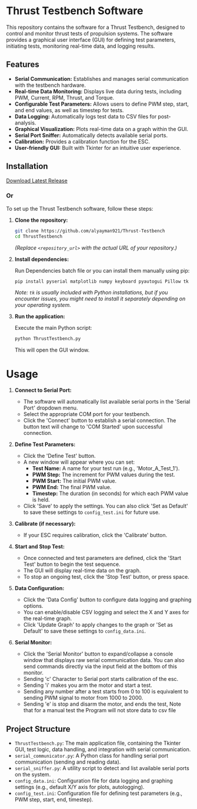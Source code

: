 # Thrust Testbench Software

This repository contains the software for a Thrust Testbench, designed to control and monitor thrust tests of propulsion systems. The software provides a graphical user interface (GUI) for defining test parameters, initiating tests, monitoring real-time data, and logging results.




## Features

*   **Serial Communication:** Establishes and manages serial communication with the testbench hardware.
*   **Real-time Data Monitoring:** Displays live data during tests, including PWM, Current, RPM, Thrust, and Torque.
*   **Configurable Test Parameters:** Allows users to define PWM step, start, and end values, as well as timestep for tests.
*   **Data Logging:** Automatically logs test data to CSV files for post-analysis.
*   **Graphical Visualization:** Plots real-time data on a graph within the GUI.
*   **Serial Port Sniffer:** Automatically detects available serial ports.
*   **Calibration:** Provides a calibration function for the ESC.
*   **User-friendly GUI:** Built with Tkinter for an intuitive user experience.
## Installation

[Download Latest Release](https://github.com/alyayman921/Thrust-Testbench/releases)
### Or
To set up the Thrust Testbench software, follow these steps:

1.  **Clone the repository:**

    ```bash
    git clone https://github.com/alyayman921/Thrust-Testbench
    cd ThrustTestbench
    ```

    *(Replace `<repository_url>` with the actual URL of your repository.)*

2.  **Install dependencies:**

    Run Dependencies batch file or you can install them manually using pip:

    ```bash
    pip install pyserial matplotlib numpy keyboard pyautogui Pillow tk
    ```

    *Note: `tk` is usually included with Python installations, but if you encounter issues, you might need to install it separately depending on your operating system.*


3.  **Run the application:**

    Execute the main Python script:

    ```bash
    python ThrustTestbench.py
    ```

    This will open the GUI window.
# Usage
1.  **Connect to Serial Port:**

    *   The software will automatically list available serial ports in the 'Serial Port' dropdown menu.
    *   Select the appropriate COM port for your testbench.
    *   Click the 'Connect' button to establish a serial connection. The button text will change to 'COM Started' upon successful connection.

2.  **Define Test Parameters:**

    *   Click the 'Define Test' button.
    *   A new window will appear where you can set:
        *   **Test Name:** A name for your test run (e.g., 'Motor_A_Test_1').
        *   **PWM Step:** The increment for PWM values during the test.
        *   **PWM Start:** The initial PWM value.
        *   **PWM End:** The final PWM value.
        *   **Timestep:** The duration (in seconds) for which each PWM value is held.
    *   Click 'Save' to apply the settings. You can also click 'Set as Default' to save these settings to `config_test.ini` for future use.

3.  **Calibrate (if necessary):**

    *   If your ESC requires calibration, click the 'Calibrate' button.

4.  **Start and Stop Test:**

    *   Once connected and test parameters are defined, click the 'Start Test' button to begin the test sequence.
    *   The GUI will display real-time data on the graph.
    *   To stop an ongoing test, click the 'Stop Test' button, or press space.

5.  **Data Configuration:**

    *   Click the 'Data Config' button to configure data logging and graphing options.
    *   You can enable/disable CSV logging and select the X and Y axes for the real-time graph.
    *   Click 'Update Graph' to apply changes to the graph or 'Set as Default' to save these settings to `config_data.ini`.

6.  **Serial Monitor:**

    *   Click the 'Serial Monitor' button to expand/collapse a console window that displays raw serial communication data. You can also send commands directly via the input field at the bottom of this monitor.
    * Sending 'c' Character to Serial port starts calibration of the esc.
    * Sending 'i' makes you arm the motor and start a test.
    * Sending any number after a test starts from 0 to 100 is equivalent to sending PWM signal to motor from 1000 to 2000.
    * Sending 'e' is stop and disarm the motor, and ends the test, Note that for a manual test the Program will not store data to csv file
## Project Structure

*   `ThrustTestbench.py`: The main application file, containing the Tkinter GUI, test logic, data handling, and integration with serial communication.
*   `serial_communicator.py`: A Python class for handling serial port communication (sending and reading data).
*   `serial_sniffer.py`: A utility script to detect and list available serial ports on the system.
*   `config_data.ini`: Configuration file for data logging and graphing settings (e.g., default X/Y axis for plots, autologging).
*   `config_test.ini`: Configuration file for defining test parameters (e.g., PWM step, start, end, timestep).
